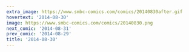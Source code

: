 ```yaml
---
extra_image: https://www.smbc-comics.com/comics/20140830after.gif
hovertext: '2014-08-30'
image: https://www.smbc-comics.com/comics/20140830.png
next_comic: '2014-08-31'
prev_comic: '2014-08-29'
title: '2014-08-30'
---
```


